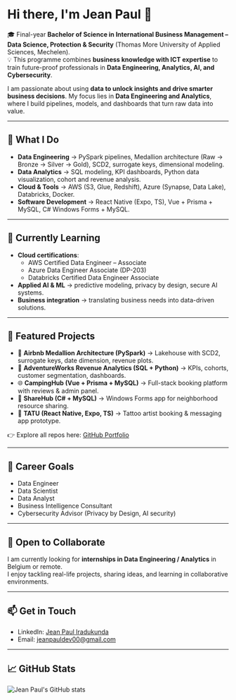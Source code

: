# Hi there, I'm Jean Paul 👋  

🎓 Final-year **Bachelor of Science in International Business Management – Data Science, Protection & Security** (Thomas More University of Applied Sciences, Mechelen).  
💡   This programme combines **business knowledge with ICT expertise** to train future-proof professionals in **Data Engineering, Analytics, AI, and Cybersecurity**.  

I am passionate about using **data to unlock insights and drive smarter business decisions**. My focus lies in **Data Engineering and Analytics**, where I build pipelines, models, and dashboards that turn raw data into value.  

---

## 🚀 What I Do  
- **Data Engineering** → PySpark pipelines, Medallion architecture (Raw → Bronze → Silver → Gold), SCD2, surrogate keys, dimensional modeling.  
- **Data Analytics** → SQL modeling, KPI dashboards, Python data visualization, cohort and revenue analysis.  
- **Cloud & Tools** → AWS (S3, Glue, Redshift), Azure (Synapse, Data Lake), Databricks, Docker.  
- **Software Development** → React Native (Expo, TS), Vue + Prisma + MySQL, C# Windows Forms + MySQL.  

---

## 🌱 Currently Learning  
- **Cloud certifications**:  
  - AWS Certified Data Engineer – Associate  
  - Azure Data Engineer Associate (DP-203)  
  - Databricks Certified Data Engineer Associate  
- **Applied AI & ML** → predictive modeling, privacy by design, secure AI systems.  
- **Business integration** → translating business needs into data-driven solutions.  

---

## 📂 Featured Projects  
- 🏡 **Airbnb Medallion Architecture (PySpark)** → Lakehouse with SCD2, surrogate keys, date dimension, revenue plots.  
- 🛒 **AdventureWorks Revenue Analytics (SQL + Python)** → KPIs, cohorts, customer segmentation, dashboards.  
- 🌐 **CampingHub (Vue + Prisma + MySQL)** → Full-stack booking platform with reviews & admin panel.  
- 🤝 **ShareHub (C# + MySQL)** → Windows Forms app for neighborhood resource sharing.  
- 🎨 **TATU (React Native, Expo, TS)** → Tattoo artist booking & messaging app prototype.  

👉 Explore all repos here: [GitHub Portfolio](https://github.com/iradukundajp)  

---

## 🎯 Career Goals  
- Data Engineer
- Data Scientist
- Data Analyst  
- Business Intelligence Consultant  
- Cybersecurity Advisor (Privacy by Design, AI security)  

---

## 🤝 Open to Collaborate  
I am currently looking for **internships in Data Engineering / Analytics** in Belgium or remote.  
I enjoy tackling real-life projects, sharing ideas, and learning in collaborative environments.  

---

## 📫 Get in Touch  
- LinkedIn: [Jean Paul Iradukunda](https://www.linkedin.com/in/iradukunda-jean-paul-459ba413b)  
- Email: [jeanpauldev00@gmail.com](mailto:ikundajp@gmail.com)  

---

## 📈 GitHub Stats  
![Jean Paul's GitHub stats](https://github-readme-stats.vercel.app/api?username=iradukundajp&show_icons=true&theme=radical)  
